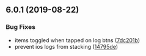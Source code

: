 ## 6.0.1 (2019-08-22)


### Bug Fixes

* items toggled when tapped on log btns ([7dc201b](https://github.com/vakrilov/ngrx-devtools-nativescript/commit/7dc201b))
* prevent ios logs from stacking ([14795de](https://github.com/vakrilov/ngrx-devtools-nativescript/commit/14795de))



